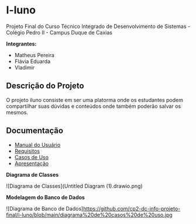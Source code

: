 # I-luno

Projeto Final do Curso Técnico Integrado de Desenvolvimento de Sistemas - Colégio Pedro II - Campus Duque de Caxias

**Integrantes:**
 - Matheus Pereira
 - Flávia Eduarda
 - Vladimir

 ## Descrição do Projeto

 O projeto iluno consiste em ser uma platorma onde os estudantes podem compartilhar suas dúvidas e conteúdos onde também poderão salvar os mesmos.
 
## Documentação

- [Manual do Usuário](manual.md)
- [Requisitos](requisitos.md)
- [Casos de Uso](casos-de-uso.md)
- [Apresentação](apresentacao.pdf)

**Diagrama de Classes**

![Diagrama de Classes](Untitled Diagram (1).drawio.png)

**Modelagem do Banco de Dados**

![Diagrama de Banco de Dados]https://github.com/cp2-dc-info-projeto-final/i-luno/blob/main/diagrama%20de%20casos%20de%20uso.jpg
